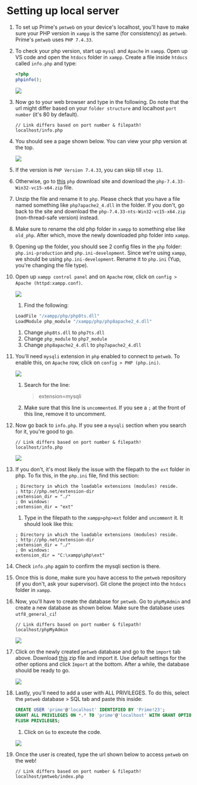 # Setting up local server
1. To set up Prime's `pmtweb` on your device's localhost, you'll have to make sure your PHP version in `xampp` is the same (for consistency) as `pmtweb`. Prime's `pmtweb` uses `PHP 7.4.33`.

1. To check your php version, start up `mysql` and `Apache` in `xampp`. Open up VS code and open the `htdocs` folder in `xampp`. Create a file inside `htdocs` called `info.php` and type:
    ```php
    <?php
    phpinfo();
    ```

    ![](./images/create-info.png)

1. Now go to your web browser and type in the following. Do note that the url might differ based on your `folder structure` and localhost `port number` (it's 80 by default).
    ```
    // Link differs based on port number & filepath!
    localhost/info.php
    ```
    
1. You should see a page shown below. You can view your php version at the top.

    ![](./images/php-info.PNG)

1. If the version is `PHP Version 7.4.33`, you can skip till `step 11`.

1. Otherwise, go to [this](https://windows.php.net/downloads/releases/archives/) `php` download site and download the `php-7.4.33-Win32-vc15-x64.zip` file.

1. Unzip the file and rename it to `php`. Please check that you have a file named something like `php7apache2_4.dll` in the folder. If you don't, go back to the site and download the `php-7.4.33-nts-Win32-vc15-x64.zip` (non-thread-safe version) instead.

1. Make sure to rename the old php folder in `xampp` to something else like `old_php`. After which, move the newly downloaded php folder into `xampp`. 

1. Opening up the folder, you should see 2 config files in the `php` folder: `php.ini-production` and `php.ini-development`. Since we're using `xampp`, we should be using `php.ini-development`. Rename it to `php.ini` (Yup, you're changing the file type).

1. Open up `xampp control panel` and on `Apache` row, click on `config > Apache (httpd:xampp.conf)`.

    ![](./images/apache-xampp-config.png)

    1. Find the following:
    ```php
    LoadFile "/xampp/php/php8ts.dll"
    LoadModule php_module "/xampp/php/php8apache2_4.dll"
    ```
    1. Change `php8ts.dll` to `php7ts.dll`
    1. Change `php_module` to `php7_module`
    1. Change `php8apache2_4.dll` to `php7apache2_4.dll`

1. You'll need `mysqli` extension in `php` enabled to connect to `pmtweb`. To enable this, on `Apache` row, click on `config > PHP (php.ini)`. 

    ![](./images/apache-php-config.png)

    1. Search for the line:
        >extension=mysqli
    1. Make sure that this line is `uncommented`. If you see a `;` at the front of this line, remove it to uncomment.

1. Now go back to `info.php`. If you see a `mysqli` section when you search for it, you're good to go.
    ```    
    // Link differs based on port number & filepath!
    localhost/info.php
    ```

    ![](./images/mysqli-section.png)

1. If you don't, it's most likely the issue with the filepath to the `ext` folder in php. To fix this, in the `php.ini` file, find this section:
    ```
    ; Directory in which the loadable extensions (modules) reside.
    ; http://php.net/extension-dir
    ;extension_dir = "./"
    ; On windows:
    ;extension_dir = "ext"
    ```
    1. Type in the filepath to the `xampp>php>ext` folder and `uncomment` it. It should look like this:
    ```
    ; Directory in which the loadable extensions (modules) reside.
    ; http://php.net/extension-dir
    ;extension_dir = "./"
    ; On windows:
    extension_dir = "C:\xampp\php\ext"
    ```

1. Check `info.php` again to confirm the mysqli section is there.

1. Once this is done, make sure you have access to the `pmtweb` repository (if you don't, ask your supervisor). Git clone the project into the `htdocs` folder in `xampp`.

1. Now, you'll have to create the database for `pmtweb`. Go to `phpMyAdmin` and create a new database as shown below. Make sure the database uses `utf8_general_ci`!
    ```
    // Link differs based on port number & filepath!
    localhost/phpMyAdmin
    ```

    ![](./images/create-pmtweb-database.png)

1. Click on the newly created `pmtweb` database and go to the `import` tab above. Download [this](./documentation/others/pmtweb.sql.zip) zip file and import it. Use default settings for the other options and click `Import` at the bottom. After a while, the database should be ready to go.

    ![](./images/import-db.png)

1. Lastly, you'll need to add a user with ALL PRIVILEGES. To do this, select the `pmtweb` database > SQL tab and paste this inside:
    ```sql
    CREATE USER 'prime'@'localhost' IDENTIFIED BY 'Prime!23';
    GRANT ALL PRIVILEGES ON *.* TO 'prime'@'localhost' WITH GRANT OPTION;
    FLUSH PRIVILEGES;
    ```
    1. Click on `Go` to exceute the code.

    ![](./images/create-user.png)

1. Once the user is created, type the url shown below to access `pmtweb` on the web!
    ```
    // Link differs based on port number & filepath!
    localhost/pmtweb/index.php
    ```